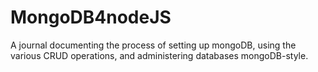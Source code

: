 # MongoDB4nodeJS
A journal documenting the process of setting up mongoDB, using the various CRUD operations, and administering databases mongoDB-style.
